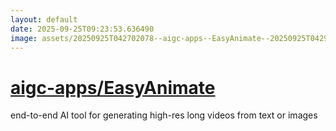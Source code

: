 ```yaml
---
layout: default
date: 2025-09-25T09:23:53.636490
image: assets/20250925T042702078--aigc-apps--EasyAnimate--20250925T042901838--cropped.png
---
```


# [aigc-apps/EasyAnimate](https://github.com/aigc-apps/EasyAnimate)

end-to-end AI tool for generating high-res long videos from text or images
